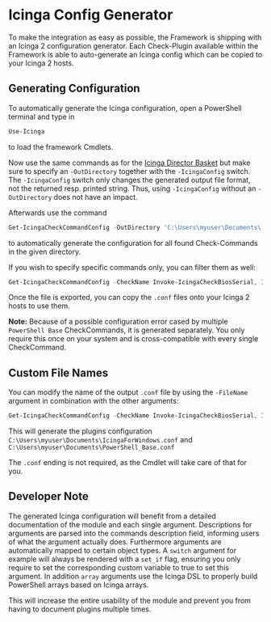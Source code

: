 # Icinga Config Generator

To make the integration as easy as possible, the Framework is shipping with an Icinga 2 configuration generator. Each Check-Plugin available within the Framework is able to auto-generate an Icinga config which can be copied to your Icinga 2 hosts.

## Generating Configuration

To automatically generate the Icinga configuration, open a PowerShell terminal and type in

```powershell
Use-Icinga
```

to load the framework Cmdlets.

Now use the same commands as for the [Icinga Director Basket](01-Director-Baskets.md) but make sure to specify an `-OutDirectory` together with the `-IcingaConfig` switch. The `-IcingaConfig` switch only changes the generated output file format, not the returned resp. printed string. Thus, using `-IcingaConfig` without an `-OutDirectory` does not have an impact.

Afterwards use the command

```powershell
Get-IcingaCheckCommandConfig -OutDirectory 'C:\Users\myuser\Documents\' -IcingaConfig
```

to automatically generate the configuration for all found Check-Commands in the given directory.

If you wish to specify specific commands only, you can filter them as well:

```powershell
Get-IcingaCheckCommandConfig -CheckName Invoke-IcingaCheckBiosSerial, Invoke-IcingaCheckCPU -OutDirectory 'C:\Users\myuser\Documents\' -IcingaConfig
```

Once the file is exported, you can copy the `.conf` files onto your Icinga 2 hosts to use them.

**Note:** Because of a possible configuration error cased by multiple `PowerShell Base` CheckCommands, it is generated separately. You only require this once on your system and is cross-compatible with every single CheckCommand.

## Custom File Names

You can modify the name of the output `.conf` file  by using the `-FileName` argument in combination with the other arguments:

```powershell
Get-IcingaCheckCommandConfig -CheckName Invoke-IcingaCheckBiosSerial, Invoke-IcingaCheckCPU -IcingaConfig -OutDirectory 'C:\Users\myuser\Documents\' -FileName 'IcingaForWindows';
```

This will generate the plugins configuration `C:\Users\myuser\Documents\IcingaForWindows.conf` and `C:\Users\myuser\Documents\PowerShell_Base.conf`

The `.conf` ending is not required, as the Cmdlet will take care of that for you.

## Developer Note

The generated Icinga configuration will benefit from a detailed documentation of the module and each single argument. Descriptions for arguments are parsed into the commands description field, informing users of what the argument actually does. Furthermore arguments are automatically mapped to certain object types. A `switch` argument for example will always be rendered with a `set_if` flag, ensuring you only require to set the corresponding custom variable to true to set this argument.
In addition `array` arguments use the Icinga DSL to properly build PowerShell arrays based on Icinga arrays.

This will increase the entire usability of the module and prevent you from having to document plugins multiple times.
